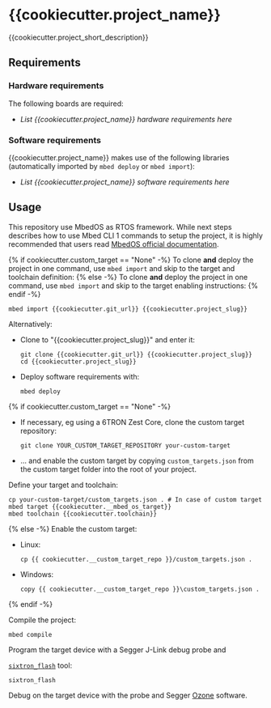 # {{cookiecutter.project_name}}

{{cookiecutter.project_short_description}}

## Requirements

### Hardware requirements

The following boards are required:

- *List {{cookiecutter.project_name}} hardware requirements here*

### Software requirements

{{cookiecutter.project_name}} makes use of the following libraries (automatically
imported by `mbed deploy` or `mbed import`):

- *List {{cookiecutter.project_name}} software requirements here*

## Usage

This repository use MbedOS as RTOS framework. While next steps describes how to use Mbed CLI 1 commands to setup the project, it is highly recommended that users read [MbedOS official documentation](https://os.mbed.com/docs/mbed-os/v6.16/build-tools/create.html).

{% if cookiecutter.custom_target == "None" -%}
To clone **and** deploy the project in one command, use `mbed import` and skip to the
target and toolchain definition:
{% else -%}
To clone **and** deploy the project in one command, use `mbed import` and skip to the
target enabling instructions:
{% endif -%}

```shell
mbed import {{cookiecutter.git_url}} {{cookiecutter.project_slug}}
```

Alternatively:

- Clone to "{{cookiecutter.project_slug}}" and enter it:

  ```shell
  git clone {{cookiecutter.git_url}} {{cookiecutter.project_slug}}
  cd {{cookiecutter.project_slug}}
  ```

- Deploy software requirements with:

  ```shell
  mbed deploy
  ```

{% if cookiecutter.custom_target == "None" -%}

- If necessary, eg using a 6TRON Zest Core, clone the custom target repository:

  ```shell
  git clone YOUR_CUSTOM_TARGET_REPOSITORY your-custom-target
  ```
* ... and enable the custom target by copying `custom_targets.json` from the custom target folder into the root of your project.

Define your target and toolchain:

```shell
cp your-custom-target/custom_targets.json . # In case of custom target
mbed target {{cookiecutter.__mbed_os_target}}
mbed toolchain {{cookiecutter.toolchain}}
```

{% else -%}
Enable the custom target:

* Linux:

  ```shell
  cp {{ cookiecutter.__custom_target_repo }}/custom_targets.json .
  ```

* Windows:

  ```shell
  copy {{ cookiecutter.__custom_target_repo }}\custom_targets.json .
  ```

{% endif -%}

Compile the project:

```shell
mbed compile
```

Program the target device with a Segger J-Link debug probe and

[`sixtron_flash`](https://github.com/catie-aq/6tron-flash) tool:

```shell
sixtron_flash
```

Debug on the target device with the probe and Segger [Ozone](https://www.segger.com/products/development-tools/ozone-j-link-debugger) software.
